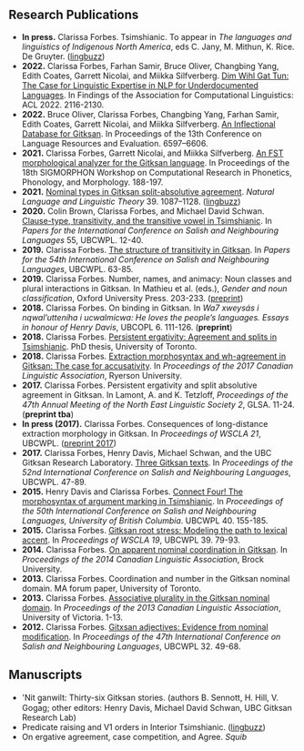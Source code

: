 ## Research Publications

- **In press.** Clarissa Forbes. Tsimshianic. To appear in *The languages and linguistics of Indigenous North America*, eds C. Jany, M. Mithun, K. Rice. De Gruyter. ([lingbuzz](https://ling.auf.net/lingbuzz/004784))
- **2022.** Clarissa Forbes, Farhan Samir, Bruce Oliver, Changbing Yang, Edith Coates, Garrett Nicolai, and Miikka Silfverberg. [Dim Wihl Gat Tun: The Case for Linguistic Expertise in NLP for Underdocumented Languages](https://aclanthology.org/2022.findings-acl.167.pdf). In Findings of the Association for Computational Linguistics: ACL 2022. 2116-2130.
- **2022.** Bruce Oliver, Clarissa Forbes, Changbing Yang, Farhan Samir, Edith Coates, Garrett Nicolai, and Miikka Silfverberg. [An Inflectional Database for Gitksan](http://www.lrec-conf.org/proceedings/lrec2022/pdf/2022.lrec-1.710.pdf). In Proceedings of the 13th Conference on Language Resources and Evaluation. 6597–6606.
- **2021.** Clarissa Forbes, Garrett Nicolai, and Miikka Silfverberg. [An FST morphological analyzer for the Gitksan language](https://aclanthology.org/2021.sigmorphon-1.21.pdf). In Proceedings of the 18th SIGMORPHON Workshop on Computational Research in Phonetics, Phonology, and Morphology. 188-197.
- **2021.** [Nominal types in Gitksan split-absolutive agreement](https://doi.org/10.1007/s11049-020-09497-5). *Natural Language and Linguistic Theory* 39. 1087–1128. ([lingbuzz](https://ling.auf.net/lingbuzz/004389))
- **2020.** Colin Brown, Clarissa Forbes, and Michael David Schwan. [Clause-type, transitivity, and the transitive vowel in Tsimshianic](http://lingpapers.sites.olt.ubc.ca/files/2020/07/02_ICSNL55_Brown_Forbes_Schwan_final.pdf). In *Papers for the International Conference on Salish and Neighbouring Languages* 55, UBCWPL. 12-40.
- **2019.** Clarissa Forbes. [The structure of transitivity in Gitksan](https://lingpapers.sites.olt.ubc.ca/files/2019/07/Forbes_2019_ICSNL.pdf). In *Papers for the 54th International Conference on Salish and Neighbouring Languages*, UBCWPL. 63-85.
- **2019.** Clarissa Forbes. Number, names, and animacy: Noun classes and plural interactions in Gitksan. In Mathieu et al. (eds.), *Gender and noun classification*, Oxford University Press. 203-233. ([preprint](https://www.dropbox.com/s/10iqhmhz9budc5k/2015-nounclasses-paperDraft3%20-%20x1space.pdf?dl=0))
- **2018.** Clarissa Forbes. On binding in Gitksan. In *Wa7 xweysás i nqwal’utteníha i ucwalmícwa: He loves the people’s languages. Essays in honour of Henry Davis*, UBCOPL 6. 111-126. (**preprint**)
- **2018.** Clarissa Forbes. [Persistent ergativity: Agreement and splits in Tsimshianic](https://tspace.library.utoronto.ca/handle/1807/91770). PhD thesis, University of Toronto.
- **2018.** Clarissa Forbes. [Extraction morphosyntax and wh-agreement in Gitksan: The case for accusativity](http://cla-acl.ca/wp-content/uploads/actes-2017/Forbes_C.2017CLAProceedingsPaper.pdf). In *Proceedings of the 2017 Canadian Linguistic Association*, Ryerson University. 
- **2017.** Clarissa Forbes. Persistent ergativity and split absolutive agreement in Gitksan. In Lamont, A. and K. Tetzloff, *Proceedings of the 47th Annual Meeting of the North East Linguistic Society 2*, GLSA. 11-24. (**preprint tba**)
- **In press (2017).** Clarissa Forbes. Consequences of long-distance extraction morphology in Gitksan. In *Proceedings of WSCLA 21*, UBCWPL. ([preprint 2017](https://www.dropbox.com/s/q6zwtpkfxa887u2/2017_WSCLAproceedings.pdf?dl=0))
- **2017.** Clarissa Forbes, Henry Davis, Michael Schwan, and the UBC Gitksan Research Laboratory. [Three Gitksan texts](https://lingpapers.sites.olt.ubc.ca/files/2017/08/Gitlab_3Stories_final.pdf). In *Proceedings of the 52nd International Conference on Salish and Neighbouring Languages*, UBCWPL. 47-89.
- **2015.** Henry Davis and Clarissa Forbes. [Connect Four! The morphosyntax of argument marking in Tsimshianic](https://lingpapers.sites.olt.ubc.ca/files/2018/01/14-Davis_Forbes_ICSNL50_final-32.pdf). In *Proceedings of the 50th International Conference on Salish and Neighbouring Languages, University of British Columbia*. UBCWPL 40. 155-185.
- **2015.** Clarissa Forbes. [Gitksan root stress: Modeling the path to lexical accent](https://lingpapers.sites.olt.ubc.ca/files/2018/01/WSCLA19_Forbes_0.pdf). In *Proceedings of WSCLA 19*, UBCWPL 39. 79-93.
- **2014.** Clarissa Forbes. [On apparent nominal coordination in Gitksan](http://cla-acl.ca/wp-content/uploads/Forbes-2014.pdf). In *Proceedings of the 2014 Canadian Linguistic Association*, Brock University.
- **2013.** Clarissa Forbes. Coordination and number in the Gitksan nominal domain. MA forum paper, University of Toronto.
- **2013.** Clarissa Forbes. [Associative plurality in the Gitksan nominal domain](http://homes.chass.utoronto.ca/~cla-acl/actes2013/Forbes-2013.pdf). In *Proceedings of the 2013 Canadian Linguistic Association*, University of Victoria. 1-13.
- **2012.** Clarissa Forbes. [Gitxsan adjectives: Evidence from nominal modification](https://lingpapers.sites.olt.ubc.ca/files/2018/01/2012_Forbes.pdf). In *Proceedings of the 47th International Conference on Salish and Neighbouring Languages*, UBCWPL 32. 49-68.

## Manuscripts

- 'Nit g̱anwilt: Thirty-six Gitksan stories. (authors B. Sennott, H. Hill, V. Gogag; other editors: Henry Davis, Michael David Schwan, UBC Gitksan Research Lab)
- Predicate raising and V1 orders in Interior Tsimshianic. ([lingbuzz](https://ling.auf.net/lingbuzz/005495))
- On ergative agreement, case competition, and Agree. *Squib*